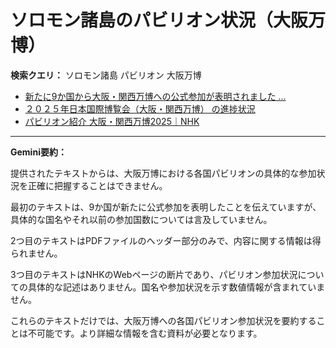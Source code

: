# ソロモン諸島のパビリオン状況（大阪万博）

**検索クエリ：** ソロモン諸島 パビリオン 大阪万博

- [新たに9か国から大阪・関西万博への公式参加が表明されました ...](https://www.expo2025.or.jp/news/news-20220531-01/)
- [２０２５年日本国際博覧会（大阪・関西万博） の進捗状況](https://www.cas.go.jp/jp/seisaku/expo_suisin_honbu/kankei_renraku/dai5/siryou1.pdf)
- [パビリオン紹介 大阪・関西万博2025｜NHK](https://www3.nhk.or.jp/news/special/osaka_expo/pavilion/)


---

**Gemini要約：**

提供されたテキストからは、大阪万博における各国パビリオンの具体的な参加状況を正確に把握することはできません。

最初のテキストは、9か国が新たに公式参加を表明したことを伝えていますが、具体的な国名やそれ以前の参加国数については言及していません。

2つ目のテキストはPDFファイルのヘッダー部分のみで、内容に関する情報は得られません。

3つ目のテキストはNHKのWebページの断片であり、パビリオン参加状況についての具体的な記述はありません。国名や参加状況を示す数値情報が含まれていません。

これらのテキストだけでは、大阪万博への各国パビリオン参加状況を要約することは不可能です。より詳細な情報を含む資料が必要となります。

